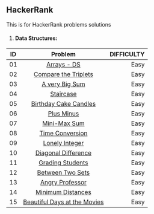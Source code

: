 ## HackerRank
This is for HackerRank problems solutions

1. #### Data Structures:

| ID     | Problem                                                                                                                       | DIFFICULTY  |
| -------|:-----------------------------------------------------------------------------------------------------------------------------:| -----------:|
| 01     | [Arrays - DS](https://github.com/RawanHamza/Hacker-Rank/blob/main/Data%20structures/Arrays%20-%20DS.js)        | Easy        |
| 02     | [Compare the Triplets](https://github.com/RawanHamza/Hacker-Rank/blob/main/Data%20structures/compareTriplets.js)        | Easy        |
| 03     | [A very Big Sum](https://github.com/RawanHamza/Hacker-Rank/blob/main/Data%20structures/aVeryBigSum.js)        | Easy        |
| 04     | [Staircase](https://github.com/RawanHamza/Hacker-Rank/blob/main/Data%20structures/staircase.js)        | Easy        |
| 05     | [Birthday Cake Candles](https://github.com/RawanHamza/Hacker-Rank/blob/main/Data%20structures/birthdayCakeCandles.js)        | Easy        |
| 06     | [Plus Minus](https://github.com/RawanHamza/Hacker-Rank/blob/main/Data%20structures/plusMinus.js)        | Easy        |
| 07     | [Mini-Max Sum](https://github.com/RawanHamza/Hacker-Rank/blob/main/Data%20structures/miniMaxSum.js)        | Easy        |
| 08     | [Time Conversion](https://github.com/RawanHamza/Hacker-Rank/blob/main/Data%20structures/timeConversion.js)        | Easy        |
| 09     | [Lonely Integer](https://github.com/RawanHamza/Hacker-Rank/blob/main/Data%20structures/lonelyinteger.js)        | Easy        |
| 10     | [Diagonal Difference](https://github.com/RawanHamza/Hacker-Rank/blob/main/Data%20structures/diagonalDifferenc.js)        | Easy        |
| 11     | [Grading Students](https://github.com/RawanHamza/Hacker-Rank/blob/main/Data%20structures/gradingStudents.js)        | Easy        |
| 12     | [Between Two Sets](https://github.com/RawanHamza/Hacker-Rank/blob/main/Data%20structures/BetweenTwoSets.js)        | Easy        |
| 13     | [Angry Professor](https://github.com/RawanHamza/Hacker-Rank/blob/main/Data%20structures/angryProfessor.js)        | Easy        |
| 14     | [Minimum Distances](https://github.com/RawanHamza/Hacker-Rank/blob/main/Data%20structures/minimumDistances.js)        | Easy        |
| 15     | [Beautiful Days at the Movies](https://github.com/RawanHamza/Hacker-Rank/blob/main/Data%20structures/beautifulDays.js)        | Easy        |
